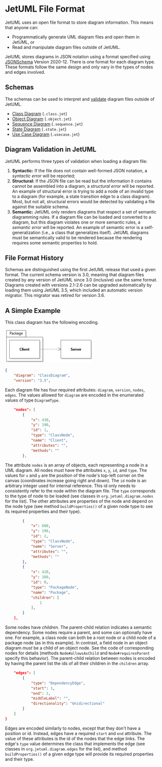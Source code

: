 # JetUML File Format

JetUML uses an open file format to store diagram information. This means that anyone can:
* Programmatically generate UML diagram files and open them in JetUML, or
* Read and manipulate diagram files outside of JetUML.

JetUML stores diagrams in JSON notation using a format specified using [JSONSchema](https://json-schema.org/) Version 2020-12. There is one format for each diagram type. These formats follow the same design and only vary in the types of nodes and edges involved.

## Schemas

The schemas can be used to interpret and [validate](https://json-schema.org/implementations.html#validators) diagram files outside of JetUML.

* [Class Diagram](schema/3.0/class.schema.json) (`.class.jet`)
* [Object Diagram](schema/3.0/objectschema.json) (`.object.jet`)
* [Sequence Diagram](schema/3.0/sequence.schema.json) (`.sequence.jet`)
* [State Diagram](schema/3.0/state.schema.json) (`.state.jet`)
* [Use Case Diagram](schema/3.0/usecase.schema.json) (`.usecase.jet`)

## Diagram Validation in JetUML

JetUML performs three types of validation when loading a diagram file:
1. **Syntactic:** If the file does not contain well-formed JSON notation, a _syntactic error_ will be reported;
2. **Structural:** If the JSON file can be read but the information it contains cannot be assembled into a diagram, a _structural error_ will be reported. An example of structural error is trying to add a node of an invalid type to a diagram (for example, a state transition edge to a class diagram). Most, but not all, structural errors would be detected by validating a file against the suitable schema.
3. **Semantic:** JetUML only renders diagrams that respect a set of semantic diagramming rules. If a diagram file can be loaded and converted to a diagram, but this diagram violates one or more semantic rules, a _semantic error_ will be reported. An example of semantic error is a self-generalization (i.e., a class that generalizes itself). JetUML diagrams must be semantically valid to be rendered because the rendering requires some semantic properties to hold.

## File Format History

Schemas are distinguished using the first JetUML release that used a given format. The current schema version is 3.0, meaning that diagram files created by any version of JetUML since 3.0 (inclusive) use the same format. Diagrams created with versions 2.1-2.6 can be upgraded automatically by loading them using JetUML 3.5, which included an automatic version migrator. This migrator was retired for version 3.6. 

## A Simple Example

This class diagram has the following encoding.

![Sample class diagram with one client class in one package depending on a server class](schemaExample.png)

```json
{
    "diagram": "ClassDiagram",
    "version": "3.5",
```
Each diagram file has four required attributes: `diagram`, `version`, `nodes`, `edges`. The values allowed for `diagram` are encoded in the enumerated values of type `DiagramType`.

```json
    "nodes": [
        {
            "x": 430,
            "y": 190,
            "id": 1,
            "type": "ClassNode",
            "name": "Client",
            "attributes": "",
            "methods": ""
        },
```
The attribute `nodes` is an array of objects, each representing a node in a UML diagram. All nodes must have the attributes `x`, `y`, `id`, and `type`. The values for `x` and `y` are the position of the node's top-left corner on the canvas (coordinates increase going right and down). The `id` node is an arbitrary integer used for internal reference. This id only needs to consistently refer to the node within the diagram file. The `type` corresponds to the type of node to be loaded (see classes in `org.jetuml.diagram.nodes` for the list). The other attributes are properties of the node and depend on the node type (see method `buildProperties()` of a given node type to see its required properties and their type).
```json
        {
            "x": 600,
            "y": 190,
            "id": 2,
            "type": "ClassNode",
            "name": "Server",
            "attributes": "",
            "methods": ""
        },
        {
            "x": 420,
            "y": 160,
            "id": 0,
            "type": "PackageNode",
            "name": "Package",
            "children": [
                1
            ],
        }
    ],
```
Some nodes have _children_. The parent-child relation indicates a semantic dependency. Some nodes require a parent, and some can optionally have one. For example, a class node can both be a root node or a child node of a package node (as in this example). In contrast, a field node in an object diagram _must_ be a child of an object node. See the code of corresponding nodes for details (methods `Node#allowsAsChild` and `Node#requiresParent` specify this behavior). The parent-child relation between nodes is encoded by having the parent list the ids of all their children in the `children` array.
```json
    "edges": [
        {
            "type": "DependencyEdge",
            "start": 1,
            "end": 2,
            "middleLabel": "",
            "directionality": "Unidirectional"
        }
    ]
}
```
Edges are encoded similarly to nodes, except that they don't have a position or id. Instead, edges have a required `start` and `end` attribute. The value of these attributes is the id of the nodes that the edge links. The edge's `type` value determines the class that implements the edge (see classes in `org.jetuml.diagram.edges` for the list), and method `buildProperties()` of a given edge type will provide its required properties and their type.